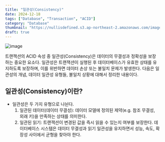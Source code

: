 ```yaml
---
title: "일관성(Consistency)"
date: 2024-12-18
tags: ["Database", "Transaction", "ACID"]
category: "Database"
thumbnail: "https://nullisdefined.s3.ap-northeast-2.amazonaws.com/images/432972f52003de35f8bc825a2f8d1a2d.png"
draft: true
---
```


![image](https://nullisdefined.s3.ap-northeast-2.amazonaws.com/images/432972f52003de35f8bc825a2f8d1a2d.png)

트랜잭션의 ACID 속성 중 일관성(Consistency)은 데이터의 무결성과 정확성을 보장하는 중요한 요소다. 일관성은 트랜잭션이 실행된 후 데이터베이스가 유효한 상태를 유지하도록 보장하며, 이를 위반하면 데이터 손상 또는 불일치 문제가 발생한다.
다음은 일관성의 개념, 데이터 일관성 유형들, 불일치 상황에 대해서 정리한 내용이다.

## 일관성(Consistency)이란?
- 일관성은 두 가지 유형으로 나뉜다.
	1. 일관된 데이터(데이터 무결성): 데이터 모델에 정의된 제약(e.g. 참조 무결성, 외래 키)을 만족하는 상태를 의미한다.
	2. 일관된 읽기: 트랜잭션이 변경된 값을 즉시 읽을 수 있는지 여부를 보장한다.
데이터베이스 시스템은 데이터 무결성과 읽기 일관성을 유지하면서 성능, 속도, 확장성 사이에서 균형을 찾아야 한다.